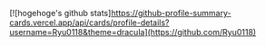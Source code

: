 [![hogehoge's github stats]https://github-profile-summary-cards.vercel.app/api/cards/profile-details?username=Ryu0118&theme=dracula](https://github.com/Ryu0118)

<!---
Ryu0118/Ryu0118 is a ✨ special ✨ repository because its `README.md` (this file) appears on your GitHub profile.
You can click the Preview link to take a look at your changes.
--->
